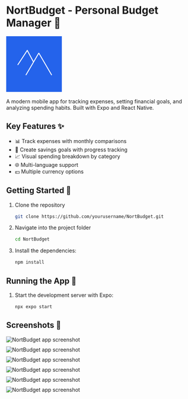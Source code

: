 # NortBudget - Personal Budget Manager 💸

<img src="./assets/images/logo-blue.png" alt="NortBudget Logo" width="150">

A modern mobile app for tracking expenses, setting financial goals, and analyzing spending habits. Built with Expo and React Native.

## Key Features ✨
- 📊 Track expenses with monthly comparisons
- 🎯 Create savings goals with progress tracking
- 📈 Visual spending breakdown by category
- 🌐 Multi-language support
- 💵 Multiple currency options

## Getting Started 🚀

1. Clone the repository
   ```bash
   git clone https://github.com/yourusername/NortBudget.git

2. Navigate into the project folder
   ```bash
   cd NortBudget

3. Install the dependencies:
   ```bash
   npm install

## Running the App 💨

1. Start the development server with Expo:
   ```bash
   npx expo start

## Screenshots 📱
<div style="display: flex; flex-wrap: wrap; gap: 10px; justify-content: space-between;">
  <img src="./assets/images/screen1.png" alt="NortBudget app screenshot" width="300" />
  <img src="./assets/images/screen2.png" alt="NortBudget app screenshot" width="300" />
  <img src="./assets/images/screen3.png" alt="NortBudget app screenshot" width="300" />
  <img src="./assets/images/screen4.png" alt="NortBudget app screenshot" width="300" />
  <img src="./assets/images/screen5.png" alt="NortBudget app screenshot" width="300" />
  <img src="./assets/images/screen6.png" alt="NortBudget app screenshot" width="300" />
</div>

